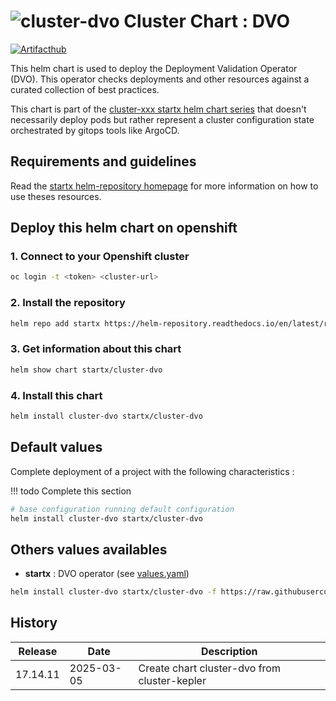 # ![cluster-dvo](https://helm-repository.readthedocs.io/en/latest/img/cluster-dvo.svg "Cluster Chart : DVO") Cluster Chart : DVO
[![Artifacthub](https://img.shields.io/badge/ArtifactHub-STARTX_cluster--dvo-8A2BE2.svg)](https://artifacthub.io/packages/search?ts_query_web=cluster+dvo+startx)

This helm chart is used to deploy the Deployment Validation Operator (DVO). This operator checks deployments and other resources against a curated collection of best practices.

This chart is part of the [cluster-xxx startx helm chart series](https://helm-repository.readthedocs.io#cluster-helm-charts) that doesn't necessarily deploy pods but rather represent a cluster configuration state orchestrated by gitops tools like ArgoCD.

## Requirements and guidelines

Read the [startx helm-repository homepage](https://helm-repository.readthedocs.io) for
more information on how to use theses resources.

## Deploy this helm chart on openshift

### 1. Connect to your Openshift cluster

```bash
oc login -t <token> <cluster-url>
```

### 2. Install the repository

```bash
helm repo add startx https://helm-repository.readthedocs.io/en/latest/repos/stable/
```

### 3. Get information about this chart

```bash
helm show chart startx/cluster-dvo
```

### 4. Install this chart

```bash
helm install cluster-dvo startx/cluster-dvo
```

## Default values

Complete deployment of a project with the following characteristics :

!!! todo
    Complete this section

```bash
# base configuration running default configuration
helm install cluster-dvo startx/cluster-dvo
```

## Others values availables

- **startx** : DVO operator (see [values.yaml](https://raw.githubusercontent.com/startxfr/helm-repository/master/charts/cluster-dvo/values-startx.yaml))

```bash
helm install cluster-dvo startx/cluster-dvo -f https://raw.githubusercontent.com/startxfr/helm-repository/master/charts/cluster-dvo/values-startx.yaml
```

## History

| Release  | Date       | Description                                  |
| -------- | ---------- | -------------------------------------------- |
| 17.14.11 | 2025-03-05 | Create chart cluster-dvo from cluster-kepler |
